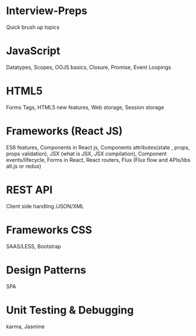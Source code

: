 # Interview-Preps
Quick brush up topics


# JavaScript
Datatypes, Scopes, OOJS basics, Closure, Promise, Event Loopings
 
# HTML5
Forms Tags, HTML5 new features, Web storage, Session storage
 
# Frameworks (React JS)
ES6 features, Components in React js, Components attributes(state , props, props validation), JSX (what is JSX, JSX compilation), Component events/lifecycle, Forms in React, React routers, Flux (Flux flow and APIs/libs alt.js or redux)
 
# REST API
Client side handling /JSON/XML
 
# Frameworks CSS
SAAS/LESS, Bootstrap
 
# Design Patterns
SPA
 
# Unit Testing & Debugging
karma, Jasmine
 

